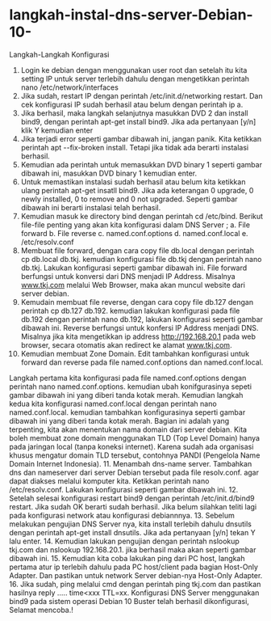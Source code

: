 # langkah-instal-dns-server-Debian-10-
Langkah-Langkah Konfigurasi 
1. 	Login ke debian dengan menggunakan user root dan setelah itu kita setting IP untuk server terlebih dahulu dengan mengetikkan perintah nano /etc/network/interfaces
2. Jika sudah, restart IP dengan perintah /etc/init.d/networking restart. Dan cek konfigurasi IP sudah berhasil atau belum dengan perintah ip a.
3. Jika berhasil, maka langkah selanjutnya masukkan DVD 2 dan install bind9, dengan perintah apt-get install bind9. Jika ada pertanyaan [y/n] klik Y kemudian enter
4. Jika terjadi error seperti gambar dibawah ini, jangan panik. Kita ketikkan perintah apt --fix-broken install. Tetapi jika tidak ada berarti instalasi berhasil.
5. Kemudian ada perintah untuk memasukkan DVD binary 1 seperti gambar dibawah ini, masukkan DVD binary 1 kemudian enter.
6. Untuk memastikan instalasi sudah berhasil atau belum kita ketikkan ulang perintah apt-get insatll bind9. Jika ada keterangan 0 upgrade, 0 newly installed, 0 to remove and 0 not upgraded. Seperti gambar dibawah ini berarti instalasi telah berhasil.
7. Kemudian masuk ke directory bind dengan perintah cd /etc/bind. Berikut file-file penting yang akan kita konfigurasi dalam DNS Server ;
a.	File forward
b.	File reverse
c.	named.conf.options
d.	named.conf.local
e.	/etc/resolv.conf 
8. Membuat file forward, dengan cara copy file db.local dengan perintah cp db.local db.tkj. kemudian konfigurasi file db.tkj dengan perintah nano db.tkj. Lakukan konfigurasi seperti gambar dibawah ini. File forward berfungsi untuk konversi dari DNS menjadi IP Address. Misalnya www.tkj.com melalui Web Browser, maka akan muncul website dari server debian.
9. Kemudain membuat file reverse, dengan cara copy file db.127 dengan perintah cp db.127 db.192. kemudian lakukan konfigurasi pada file db.192 dengan perintah nano db.192, lakukan konfigurasi seperti gambar dibawah ini. Reverse berfungsi untuk konfersi IP Address menjadi DNS. Misalnya jika kita mengetikkan ip address http://192.168.20.1 pada web browser, secara otomatis akan redirect ke alamat www.tkj.com. 
10. Kemudian membuat Zone Domain. Edit tambahkan konfigurasi untuk forward dan reverse pada file named.conf.options dan named.conf.local. 

Langkah pertama kita konfigurasi pada file named.conf.options dengan perintah nano named.conf.options. kemudian ubah konifgurasinya sepeti gambar dibawah ini yang diberi tanda kotak merah. Kemudian langkah kedua kita konfigurasi named.conf.local dengan perintah nano named.conf.local. kemudian tambahkan konfigurasinya seperti gambar dibawah ini yang diberi tanda kotak merah. Bagian ini adalah yang terpenting, kita akan menentukan nama domain dari server debian. Kita boleh membuat zone domain menggunakan TLD (Top Level Domain) hanya pada jaringan local (tanpa koneksi internet). Karena sudah ada organisasi khusus mengatur domain TLD tersebut, contohnya PANDI (Pengelola Name Domain Internet Indonesia). 
11. Menambah dns-name  server. Tambahkan dns dan nameserver dari server Debian tersebut pada file resolv.conf. agar dapat diakses melalui  komputer kita. Ketikkan perintah nano /etc/resolv.conf. Lakukan konfigurasi seperti gambar dibawah ini.
12. Setelah selesai konfigurasi restart bind9 dengan perintah /etc/init.d/bind9 restart. Jika sudah OK berarti sudah berhasil.  Jika belum silahkan teliti lagi pada konfigurasi network atau konfigurasi debiannnya.
13. Sebelum melakukan pengujian DNS Server nya, kita install terlebih dahulu dnsutils dengan perintah apt-get install dnsutils. Jika ada pertanyaan [y/n] tekan Y lalu enter.
14. Kemudian lakukan pengujian dengan perintah nslookup tkj.com dan nslookup 192.168.20.1. jika berhasil maka akan seperti gambar dibawah ini.
15. Kemudian kita coba lakukan ping dari PC host, langkah pertama atur ip terlebih dahulu pada PC host/client pada bagian Host-Only Adapter. Dan pastikan untuk network Server debian-nya Host-Only Adapter. 
16. Jika sudah, ping melalui cmd dengan perintah ping tkj.com dan pastikan hasilnya reply ..... time<xxx TTL=xx. Konfigurasi DNS Server menggunakan bind9 pada sistem operasi Debian 10 Buster telah berhasil dikonfigurasi, Selamat mencoba.!
